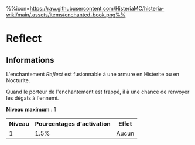 %%icon=https://raw.githubusercontent.com/HisteriaMC/histeria-wiki/main/.assets/items/enchanted-book.png%%
# Reflect

## Informations 
L'enchantement *Reflect* est fusionnable à une armure en Histerite ou en Nocturite.

Quand le porteur de l'enchantement est frappé, il à une chance de renvoyer les dégats à l'ennemi.

**Niveau maximum** : 1

<table>
  <tr>
    <th>Niveau</th>
    <th>Pourcentages d'activation</th>
    <th>Effet</th>
  </tr>
  <tr>
    <td>1</td>
    <td>1.5%</td>
    <td>Aucun</td>
  </tr>
</table>
